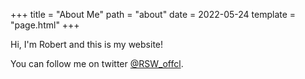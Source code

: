 +++
title = "About Me"
path = "about"
date = 2022-05-24
template = "page.html"
+++

Hi, I'm Robert and this is my website!

You can follow me on twitter [@RSW_offcl](https://twitter.com/RSW_offcl).

